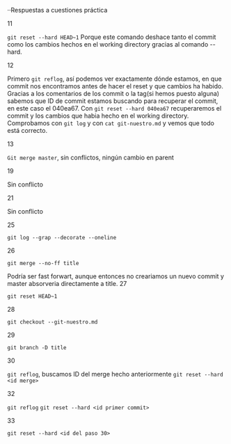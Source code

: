 ··Respuestas a cuestiones práctica 

11

`git reset --hard HEAD~1`
Porque este comando deshace tanto el commit como los cambios hechos en el working directory gracias al comando --hard.

12

Primero `git reflog`, así podemos ver exactamente dónde estamos, en que commit nos encontramos antes de hacer el reset y que 
cambios ha habido.
Gracias a los comentarios de los commit o la tag(si hemos puesto alguna)
sabemos que ID de commit estamos buscando para recuperar el commit, en este caso el 040ea67.
Con `git reset --hard 040ea67`  recuperaremos el commit y los cambios que habia hecho en el working directory. Comprobamos con 
`git log` y con `cat git-nuestro.md` y vemos que todo está correcto.

13

`Git merge master`, sin conflictos, ningún cambio en parent

19

Sin conflicto

21

Sin conflicto

25

`git log --grap --decorate --oneline`

26

`git merge --no-ff title`

Podría ser fast forwart, aunque entonces no creariamos un nuevo commit y master absorveria directamente a title.
27

`git reset HEAD~1`

28

`git checkout --git-nuestro.md`

29

`git branch -D title`

30

`git reflog`, buscamos ID del merge hecho anteriormente
`git reset --hard <id merge>`

32

`git reflog`
`git reset --hard <id primer commit>`

33

`git reset --hard <id del paso 30>`



